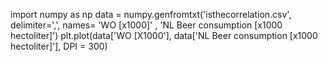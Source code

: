 import numpy as np
data = numpy.genfromtxt('isthecorrelation.csv', delimiter=',', names= 'WO [x1000]' , 'NL Beer consumption [x1000 hectoliter]')
plt.plot(data['WO [X1000'], data['NL Beer consumption [x1000 hectoliter]'], DPI = 300)
